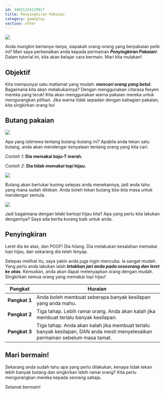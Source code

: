 ```yaml
---
id: 34921324129817
title: Penyingkiran Pakaian
category: gameplay
section: other
---
```

![](https://help.studycat.com/hc/article_attachments/34921324100889)

Anda mungkin bertanya-tanya, siapakah orang-orang yang berpakaian pelik ini? Mari saya perkenalkan anda kepada permainan ***Penyingkiran Pakaian***! Dalam tutorial ini, kita akan belajar cara bermain. Mari kita mulakan!

## Objektif

Kita mempunyai satu matlamat yang mudah: ***mencari orang yang betul.*** Bagaimana kita akan melakukannya? Dengan menggunakan citarasa fesyen mereka yang teruk! Kita akan menggunakan warna pakaian mereka untuk mengurangkan pilihan. Jika warna tidak sepadan dengan bahagian pakaian, kita singkirkan orang itu!

## Butang pakaian

**![](https://help.studycat.com/hc/article_attachments/34921310348441)**

Apa yang istimewa tentang butang-butang ini? Apabila anda tekan satu butang, anda akan mendengar kenyataan tentang orang yang kita cari.

*Contoh 1*: **Dia memakai baju-T merah.**

*Contoh 2*: **Dia tidak memakai topi hijau.**

![](https://help.studycat.com/hc/article_attachments/34921324104985)  

Butang akan bertukar kuning selepas anda menekannya, jadi anda tahu yang mana sudah ditekan. Anda boleh tekan butang bila-bila masa untuk mendengar semula.

![](https://help.studycat.com/hc/article_attachments/34921324114329)

Jadi bagaimana dengan lelaki bertopi hijau kita? Apa yang perlu kita lakukan dengannya? Saya ada berita kurang baik untuk anda.

## Penyingkiran

Leret dia ke atas, dan POOF! Dia hilang. Dia melakukan kesalahan memakai topi hijau, dan sekarang dia telah lenyap.

Selepas melihat itu, saya yakin anda juga ingin mencuba. Ia sangat mudah. Yang perlu anda lakukan ialah ***letakkan jari anda pada seseorang dan leret ke atas***. Kemudian, anda akan dapat melenyapkan orang dengan mudah. Singkirkan semua orang yang memakai topi hijau!

| Pangkat | Huraian |
| --- | --- |
| **Pangkat&nbsp;1** | Anda boleh membuat seberapa banyak kesilapan yang anda mahu. |
| **Pangkat&nbsp;2** | Tiga tahap. Lebih ramai orang. Anda akan kalah jika membuat terlalu banyak kesilapan. |
| **Pangkat&nbsp;3** | Tiga tahap. Anda akan kalah jika membuat terlalu banyak kesilapan, DAN anda mesti menyelesaikan permainan sebelum masa tamat. |

## Mari bermain!

Sekarang anda sudah tahu apa yang perlu dilakukan, kenapa tidak tekan lebih banyak butang dan singkirkan lebih ramai orang? Kita perlu mengurangkan mereka kepada seorang sahaja.

Selamat bermain!

